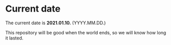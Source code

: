# Current date

The current date is **2021.01.10.** (YYYY.MM.DD.)

This repository will be good when the world ends, so we will know how long it lasted.